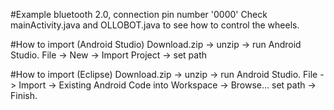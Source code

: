 #Example
bluetooth 2.0, connection pin number '0000'
Check mainActivity.java and OLLOBOT.java to see how to control the wheels.

#How to import (Android Studio)
Download.zip -> unzip -> run Android Studio.
File -> New -> Import Project -> set path

#How to import (Eclipse)
Download.zip -> unzip -> run Android Studio.
File -> Import -> Existing Android Code into Workspace -> Browse... set path -> Finish.
